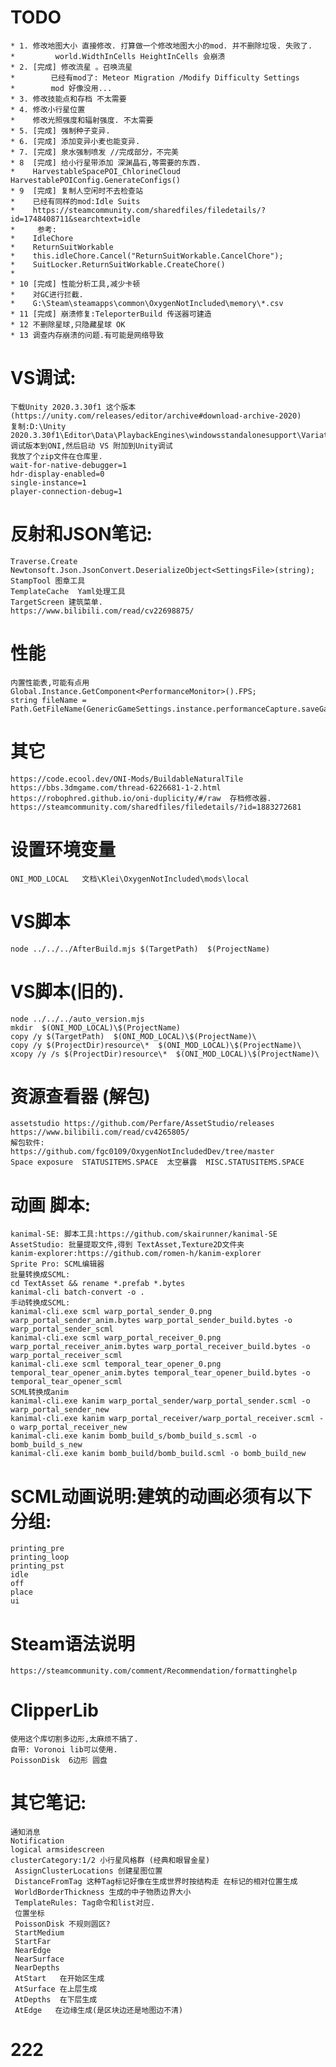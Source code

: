 # TODO
 
	* 1. 修改地图大小 直接修改. 打算做一个修改地图大小的mod. 并不删除垃圾. 失败了.
	*         world.WidthInCells HeightInCells 会崩溃
	* 2. [完成] 修改流星 。召唤流星
	*        已经有mod了: Meteor Migration /Modify Difficulty Settings
	*        mod 好像没用...
	* 3. 修改技能点和存档 不太需要
	* 4. 修改小行星位置  
	*    修改光照强度和辐射强度. 不太需要
	* 5. [完成] 强制种子变异.  
	* 6. [完成] 添加变异小麦也能变异.   
	* 7. [完成] 泉水强制喷发 //完成部分，不完美
	* 8  [完成] 给小行星带添加 深渊晶石,等需要的东西. 
	*    HarvestableSpacePOI_ChlorineCloud  	 HarvestablePOIConfig.GenerateConfigs()
	* 9  [完成] 复制人空闲时不去检查站  
	*	 已经有同样的mod:Idle Suits
	*	 https://steamcommunity.com/sharedfiles/filedetails/?id=1748408711&searchtext=idle
	*     参考:
	*	 IdleChore
	*	 ReturnSuitWorkable
	*	 this.idleChore.Cancel("ReturnSuitWorkable.CancelChore");
	*	 SuitLocker.ReturnSuitWorkable.CreateChore()
	*
	* 10 [完成] 性能分析工具,减少卡顿
	*	 对GC进行拦截.
	*	 G:\Steam\steamapps\common\OxygenNotIncluded\memory\*.csv
	* 11 [完成] 崩溃修复:TeleporterBuild 传送器可建造
	* 12 不删除星球,只隐藏星球 OK
	* 13 调查内存崩溃的问题.有可能是网络导致
# VS调试:
	下载Unity 2020.3.30f1 这个版本(https://unity.com/releases/editor/archive#download-archive-2020)
	复制:D:\Unity 2020.3.30f1\Editor\Data\PlaybackEngines\windowsstandalonesupport\Variations\win64_development_mono
	调试版本到ONI,然后启动 VS 附加到Unity调试
	我放了个zip文件在仓库里.
	wait-for-native-debugger=1
	hdr-display-enabled=0
	single-instance=1
	player-connection-debug=1
# 反射和JSON笔记:
	Traverse.Create 
    Newtonsoft.Json.JsonConvert.DeserializeObject<SettingsFile>(string);
	StampTool 图章工具
	TemplateCache  Yaml处理工具
	TargetScreen 建筑菜单.
	https://www.bilibili.com/read/cv22698875/
# 性能
	内置性能表,可能有点用
	Global.Instance.GetComponent<PerformanceMonitor>().FPS;
	string fileName = Path.GetFileName(GenericGameSettings.instance.performanceCapture.saveGame);
# 其它
	https://code.ecool.dev/ONI-Mods/BuildableNaturalTile
	https://bbs.3dmgame.com/thread-6226681-1-2.html
	https://robophred.github.io/oni-duplicity/#/raw  存档修改器.
	https://steamcommunity.com/sharedfiles/filedetails/?id=1883272681

# 设置环境变量
	ONI_MOD_LOCAL   文档\Klei\OxygenNotIncluded\mods\local

# VS脚本
	node ../../../AfterBuild.mjs $(TargetPath)  $(ProjectName)

# VS脚本(旧的).
	node ../../../auto_version.mjs
	mkdir  $(ONI_MOD_LOCAL)\$(ProjectName)
	copy /y $(TargetPath)  $(ONI_MOD_LOCAL)\$(ProjectName)\
	copy /y $(ProjectDir)resource\*  $(ONI_MOD_LOCAL)\$(ProjectName)\
	xcopy /y /s $(ProjectDir)resource\*  $(ONI_MOD_LOCAL)\$(ProjectName)\
# 资源查看器 (解包)
	assetstudio https://github.com/Perfare/AssetStudio/releases
	https://www.bilibili.com/read/cv4265805/
	解包软件:
	https://github.com/fgc0109/OxygenNotIncludedDev/tree/master
	Space exposure  STATUSITEMS.SPACE  太空暴露  MISC.STATUSITEMS.SPACE
# 动画 脚本:
	kanimal-SE: 脚本工具:https://github.com/skairunner/kanimal-SE
	AssetStudio: 批量提取文件,得到 TextAsset,Texture2D文件夹
	kanim-explorer:https://github.com/romen-h/kanim-explorer
	Sprite Pro: SCML编辑器
    批量转换成SCML:
	cd TextAsset && rename *.prefab *.bytes 
	kanimal-cli batch-convert -o .
	手动转换成SCML:
	kanimal-cli.exe scml warp_portal_sender_0.png warp_portal_sender_anim.bytes warp_portal_sender_build.bytes -o warp_portal_sender_scml
	kanimal-cli.exe scml warp_portal_receiver_0.png warp_portal_receiver_anim.bytes warp_portal_receiver_build.bytes -o warp_portal_receiver_scml
	kanimal-cli.exe scml temporal_tear_opener_0.png temporal_tear_opener_anim.bytes temporal_tear_opener_build.bytes -o temporal_tear_opener_scml
	SCML转换成anim
	kanimal-cli.exe kanim warp_portal_sender/warp_portal_sender.scml -o warp_portal_sender_new
	kanimal-cli.exe kanim warp_portal_receiver/warp_portal_receiver.scml -o warp_portal_receiver_new
	kanimal-cli.exe kanim bomb_build_s/bomb_build_s.scml -o bomb_build_s_new
	kanimal-cli.exe kanim bomb_build/bomb_build.scml -o bomb_build_new
 
# SCML动画说明:建筑的动画必须有以下分组:
	printing_pre
	printing_loop
	printing_pst
	idle
	off
	place
	ui

# Steam语法说明
	https://steamcommunity.com/comment/Recommendation/formattinghelp
# ClipperLib 
	使用这个库切割多边形,太麻烦不搞了.
	自带: Voronoi lib可以使用.
	PoissonDisk  6边形 圆盘

# 其它笔记:
	通知消息
	Notification
	logical armsidescreen
	clusterCategory:1/2 小行星风格群 (经典和眼冒金星)
	 AssignClusterLocations 创建星图位置
	 DistanceFromTag 这种Tag标记好像在生成世界时按结构走 在标记的相对位置生成
	 WorldBorderThickness 生成的中子物质边界大小
	 TemplateRules: Tag命令和list对应. 
	 位置坐标
	 PoissonDisk 不规则圆区?
	 StartMedium
	 StartFar
	 NearEdge
	 NearSurface
	 NearDepths 
	 AtStart   在开始区生成
	 AtSurface 在上层生成
	 AtDepths  在下层生成
	 AtEdge   在边缘生成(是区块边还是地图边不清)
# 222
	
 
